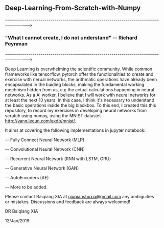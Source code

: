 ## Deep-Learning-From-Scratch-with-Numpy

----------------------------------------------------------------------------------------->

### "What I cannot create, I do not understand" -- Richard Feynman

----------------------------------------------------------------------------------------->

Deep Learning is overwhelming the scientific community. While common frameworks like tensorflow, pytorch offer the functionalities to create and exercise with nerual networks, the arithmatic operations have already been encapsulated in the buiding blocks, making the fundamental working mechnism hidden from us, e.g the actual calculations happening in neural networks. As a AI worker, I believe that I will work with neural networks for at least the next 10 years. In this case, I think it's necessary to understand the basic operations inside the big blackbox. To this end, I created this this repository, to record my exercises in developing neural networks from scratch using numpy, using the MNIST datastet http://yann.lecun.com/exdb/mnist/.

It aims at covering the following implementations in jupyter notebook:

-- Fully Connect Neural Network (MLP)

-- Convolutional Neural Network (CNN)

-- Recurrent Neural Network (RNN with LSTM, GRU)

-- Generative Neural Network (GAN)

-- AutoEncoders (AE)

-- More to be added.

Please contact Baiqiang XIA at qiuqianshuxia@gmail.com any ambiguities or mistakes.
Discussions and feedback are always welcomed! 

DR Baiqiang XIA

12/Jan/2019

